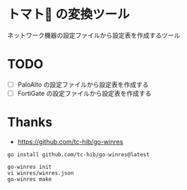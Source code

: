 # トマト🍅 の変換ツール

ネットワーク機器の設定ファイルから設定表を作成するツール

# TODO

- [ ] PaloAlto の設定ファイルから設定表を作成する
- [ ] FortiGate の設定ファイルから設定表を作成する

# Thanks
- https://github.com/tc-hib/go-winres
```
go install github.com/tc-hib/go-winres@latest

go-winres init
vi winres/winres.json
go-winres make
```
